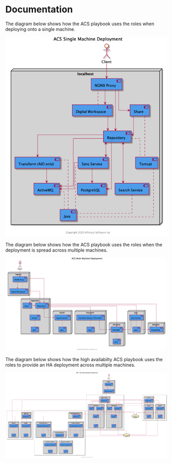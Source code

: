 # Documentation

The diagram below shows how the ACS playbook uses the roles when deploying onto a single machine.

![Single Machine Deployment](./resources/acs-single-machine.png)

The diagram below shows how the ACS playbook uses the roles when the deployment is spread across multiple machines.

![Multi Machine Deployment](./resources/acs-multi-machine.png)


The diagram below shows how the high availabilty ACS playbook uses the roles to provide an HA deployment across multiple machines.

![High Availability Deployment](./resources/acs-ha.png)
